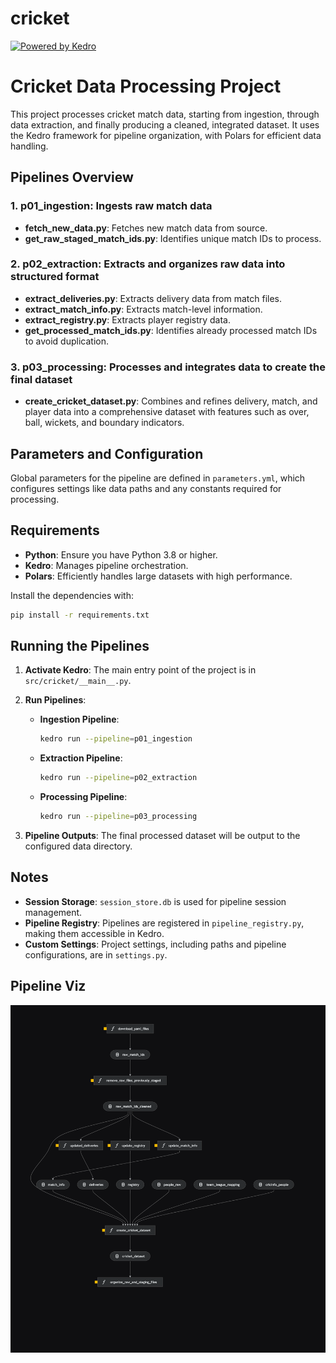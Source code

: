 # cricket

[![Powered by Kedro](https://img.shields.io/badge/powered_by-kedro-ffc900?logo=kedro)](https://kedro.org)

# Cricket Data Processing Project

This project processes cricket match data, starting from ingestion, through data extraction, and finally producing a cleaned, integrated dataset. It uses the Kedro framework for pipeline organization, with Polars for efficient data handling.

## Pipelines Overview

### 1. **p01_ingestion**: Ingests raw match data
   - **fetch_new_data.py**: Fetches new match data from source.
   - **get_raw_staged_match_ids.py**: Identifies unique match IDs to process.

### 2. **p02_extraction**: Extracts and organizes raw data into structured format
   - **extract_deliveries.py**: Extracts delivery data from match files.
   - **extract_match_info.py**: Extracts match-level information.
   - **extract_registry.py**: Extracts player registry data.
   - **get_processed_match_ids.py**: Identifies already processed match IDs to avoid duplication.

### 3. **p03_processing**: Processes and integrates data to create the final dataset
   - **create_cricket_dataset.py**: Combines and refines delivery, match, and player data into a comprehensive dataset with features such as over, ball, wickets, and boundary indicators.

## Parameters and Configuration

Global parameters for the pipeline are defined in `parameters.yml`, which configures settings like data paths and any constants required for processing.

## Requirements

- **Python**: Ensure you have Python 3.8 or higher.
- **Kedro**: Manages pipeline orchestration.
- **Polars**: Efficiently handles large datasets with high performance.

Install the dependencies with:

```bash
pip install -r requirements.txt
```

## Running the Pipelines

1. **Activate Kedro**: The main entry point of the project is in `src/cricket/__main__.py`.

2. **Run Pipelines**:

   - **Ingestion Pipeline**:
     ```bash
     kedro run --pipeline=p01_ingestion
     ```

   - **Extraction Pipeline**:
     ```bash
     kedro run --pipeline=p02_extraction
     ```

   - **Processing Pipeline**:
     ```bash
     kedro run --pipeline=p03_processing
     ```

3. **Pipeline Outputs**: The final processed dataset will be output to the configured data directory.


## Notes

- **Session Storage**: `session_store.db` is used for pipeline session management.
- **Pipeline Registry**: Pipelines are registered in `pipeline_registry.py`, making them accessible in Kedro.
- **Custom Settings**: Project settings, including paths and pipeline configurations, are in `settings.py`.

## Pipeline Viz
![Kedro Pipeline Visualization](cricket_pipeline_viz.png)